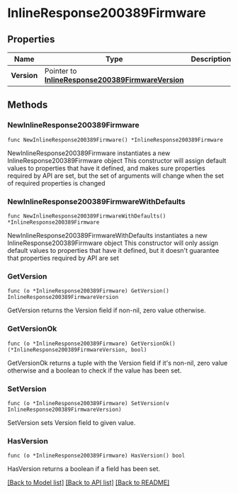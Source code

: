 # InlineResponse200389Firmware

## Properties

Name | Type | Description | Notes
------------ | ------------- | ------------- | -------------
**Version** | Pointer to [**InlineResponse200389FirmwareVersion**](InlineResponse200389FirmwareVersion.md) |  | [optional] 

## Methods

### NewInlineResponse200389Firmware

`func NewInlineResponse200389Firmware() *InlineResponse200389Firmware`

NewInlineResponse200389Firmware instantiates a new InlineResponse200389Firmware object
This constructor will assign default values to properties that have it defined,
and makes sure properties required by API are set, but the set of arguments
will change when the set of required properties is changed

### NewInlineResponse200389FirmwareWithDefaults

`func NewInlineResponse200389FirmwareWithDefaults() *InlineResponse200389Firmware`

NewInlineResponse200389FirmwareWithDefaults instantiates a new InlineResponse200389Firmware object
This constructor will only assign default values to properties that have it defined,
but it doesn't guarantee that properties required by API are set

### GetVersion

`func (o *InlineResponse200389Firmware) GetVersion() InlineResponse200389FirmwareVersion`

GetVersion returns the Version field if non-nil, zero value otherwise.

### GetVersionOk

`func (o *InlineResponse200389Firmware) GetVersionOk() (*InlineResponse200389FirmwareVersion, bool)`

GetVersionOk returns a tuple with the Version field if it's non-nil, zero value otherwise
and a boolean to check if the value has been set.

### SetVersion

`func (o *InlineResponse200389Firmware) SetVersion(v InlineResponse200389FirmwareVersion)`

SetVersion sets Version field to given value.

### HasVersion

`func (o *InlineResponse200389Firmware) HasVersion() bool`

HasVersion returns a boolean if a field has been set.


[[Back to Model list]](../README.md#documentation-for-models) [[Back to API list]](../README.md#documentation-for-api-endpoints) [[Back to README]](../README.md)


